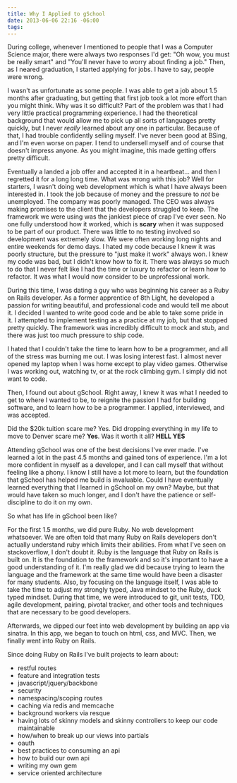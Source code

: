 ```yaml
---
title: Why I Applied to gSchool
date: 2013-06-06 22:16 -06:00
tags:
---
```


During college, whenever I mentioned to people that I was a Computer Science major, there were always two responses I'd get: "Oh wow, you must be really smart" and "You'll never have to worry about finding a job." Then, as I neared graduation, I started applying for jobs. I have to say, people were wrong.

I wasn't as unfortunate as some people. I was able to get a job about 1.5 months after graduating, but getting that first job took a lot more effort than you might think. Why was it so difficult? Part of the problem was that I had very little practical programming experience. I had the theoretical background that would allow me to pick up all sorts of languages pretty quickly, but I never *really* learned about any one in particular. Because of that, I had trouble confidently selling myself. I've never been good at BSing, and I'm even worse on paper. I tend to undersell myself and of course that doesn't impress anyone. As you might imagine, this made getting offers pretty difficult.

Eventually a landed a job offer and accepted it in a heartbeat... and then I regretted it for a long long time. What was wrong with this job? Well for starters, I wasn't doing web development which is what I have always been interested in. I took the job because of money and the pressure to *not* be unemployed. The company was poorly managed. The CEO was always making promises to the client that the developers struggled to keep. The framework we were using was the jankiest piece of crap I've ever seen. No one fully understood how it worked, which is **scary** when it was supposed to be part of our product. There was little to no testing involved so development was extremely slow. We were often working long nights and entire weekends for demo days. I hated my code because I knew it was poorly structure, but the pressure to "just make it work" always won. I knew my code was bad, but I didn't know how to fix it. There was always so much to do that I never felt like I had the time or luxury to refactor or learn how to refactor. It was what I would now consider to be unprofessional work. 

During this time, I was dating a guy who was beginning his career as a Ruby on Rails developer. As a former apprentice of 8th Light, he developed a passion for writing beautiful, and professional code and would tell me about it. I decided I wanted to write good code and be able to take some pride in it. I attempted to implement testing as a practice at my job, but that stopped pretty quickly. The framework was incredibly difficult to mock and stub, and there was just too much pressure to ship code. 

I hated that I couldn't take the time to learn how to be a programmer, and all of the stress was burning me out. I was losing interest fast. I almost never opened my laptop when I was home except to play video games. Otherwise I was working out, watching tv, or at the rock climbing gym. I simply did not want to code.

Then, I found out about gSchool. Right away, I knew it was what I needed to get to where I wanted to be, to reignite the passion I had for building software, and to learn how to be a programmer. I applied, interviewed, and was accepted.

Did the $20k tuition scare me? Yes. Did dropping everything in my life to move to Denver scare me? **Yes**. Was it worth it all? **HELL YES**

Attending gSchool was one of the best decisions I've ever made. I've learned a lot in the past 4.5 months and gained tons of experience. I'm a lot more confident in myself as a developer, and I can call myself that without feeling like a phony. I know I still have a lot more to learn, but the foundation that gSchool has helped me build is invaluable. Could I have eventually learned everything that I learned in gSchool on my own? Maybe, but that would have taken so much longer, and I don't have the patience or self-discipline to do it on my own.

So what has life in gSchool been like?

For the first 1.5 months, we did pure Ruby. No web development whatsoever. We are often told that many Ruby on Rails developers don't actually understand ruby which limits their abilities. From what I've seen on stackoverflow, I don't doubt it. Ruby is the language that Ruby on Rails is built on. It is the foundation to the framework and so it's important to have a good understanding of it. I'm really glad we did because trying to learn the language and the framework at the same time would have been a disaster for many students. Also, by focusing on the language itself, I was able to take the time to adjust my strongly typed, Java mindset to the Ruby, duck typed mindset. During that time, we were introduced to git, unit tests, TDD, agile development, pairing, pivotal tracker, and other tools and techniques that are necessary to be good developers.

Afterwards, we dipped our feet into web development by building an app via sinatra. In this app, we began to touch on html, css, and MVC. Then, we finally went into Ruby on Rails.

Since doing Ruby on Rails I've built projects to learn about:
* restful routes
* feature and integration tests
* javascript/jquery/backbone
* security
* namespacing/scoping routes
* caching via redis and memcache
* background workers via resque
* having lots of skinny models and skinny controllers to keep our code maintainable
* how/when to break up our views into partials
* oauth
* best practices to consuming an api
* how to build our own api
* writing my own gem
* service oriented architecture

